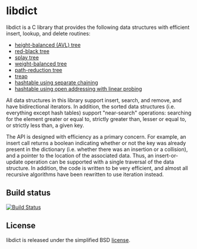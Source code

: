 # libdict

libdict is a C library that provides the following data structures with efficient insert, lookup, and delete routines:

* [height-balanced (AVL) tree](http://en.wikipedia.org/wiki/AVL_tree)
* [red-black tree](http://en.wikipedia.org/wiki/Red-black_tree)
* [splay tree](http://en.wikipedia.org/wiki/Splay_tree)
* [weight-balanced tree](https://en.wikipedia.org/wiki/Weight-balanced_tree)
* [path-reduction tree](https://cs.uwaterloo.ca/research/tr/1982/CS-82-07.pdf)
* [treap](http://en.wikipedia.org/wiki/Treap)
* [hashtable using separate chaining](http://en.wikipedia.org/wiki/Hashtable#Separate_chaining)
* [hashtable using open addressing with linear probing](http://en.wikipedia.org/wiki/Hashtable#Open_addressing)

All data structures in this library support insert, search, and remove, and have bidirectional iterators. In addition, the sorted data structures (i.e. everything except hash tables) support "near-search" operations: searching for the element greater or equal to, strictly greater than, lesser or equal to, or strictly less than, a given key.

The API is designed with efficiency as a primary concern. For example, an insert call returns a boolean indicating whether or not the key was already present in the dictionary (i.e. whether there was an insertion or a collision), and a pointer to the location of the associated data. Thus, an insert-or-update operation can be supported with a single traversal of the data structure. In addition, the code is written to be very efficient, and almost all recursive algorithms have been rewritten to use iteration instead.

## Build status

[![Build Status](https://travis-ci.org/fmela/libdict.svg?branch=master)](https://travis-ci.org/fmela/libdict)

## License

libdict is released under the simplified BSD [license](LICENSE).
